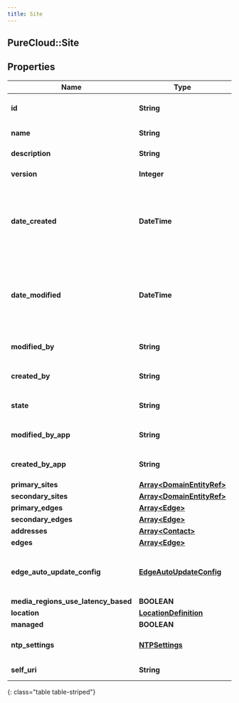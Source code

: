 ```yaml
---
title: Site
---
```

## PureCloud::Site

## Properties

|Name | Type | Description | Notes|
|------------ | ------------- | ------------- | -------------|
| **id** | **String** | The globally unique identifier for the object. | [optional] |
| **name** | **String** | The name of the entity. | |
| **description** | **String** | The resource&#39;s description. | [optional] |
| **version** | **Integer** | The current version of the resource. | [optional] |
| **date_created** | **DateTime** | The date the resource was created. Date time is represented as an ISO-8601 string. For example: yyyy-MM-ddTHH:mm:ss.SSSZ | [optional] |
| **date_modified** | **DateTime** | The date of the last modification to the resource. Date time is represented as an ISO-8601 string. For example: yyyy-MM-ddTHH:mm:ss.SSSZ | [optional] |
| **modified_by** | **String** | The ID of the user that last modified the resource. | [optional] |
| **created_by** | **String** | The ID of the user that created the resource. | [optional] |
| **state** | **String** | Indicates if the resource is active, inactive, or deleted. | [optional] |
| **modified_by_app** | **String** | The application that last modified the resource. | [optional] |
| **created_by_app** | **String** | The application that created the resource. | [optional] |
| **primary_sites** | [**Array&lt;DomainEntityRef&gt;**](DomainEntityRef.html) |  | [optional] |
| **secondary_sites** | [**Array&lt;DomainEntityRef&gt;**](DomainEntityRef.html) |  | [optional] |
| **primary_edges** | [**Array&lt;Edge&gt;**](Edge.html) |  | [optional] |
| **secondary_edges** | [**Array&lt;Edge&gt;**](Edge.html) |  | [optional] |
| **addresses** | [**Array&lt;Contact&gt;**](Contact.html) |  | [optional] |
| **edges** | [**Array&lt;Edge&gt;**](Edge.html) |  | [optional] |
| **edge_auto_update_config** | [**EdgeAutoUpdateConfig**](EdgeAutoUpdateConfig.html) | Recurrance rule, time zone, and start/end settings for automatic edge updates for this site | [optional] |
| **media_regions_use_latency_based** | **BOOLEAN** |  | [optional] |
| **location** | [**LocationDefinition**](LocationDefinition.html) | Location | |
| **managed** | **BOOLEAN** |  | [optional] |
| **ntp_settings** | [**NTPSettings**](NTPSettings.html) | Network Time Protocol settings for the site | [optional] |
| **self_uri** | **String** | The URI for this object | [optional] |
{: class="table table-striped"}


